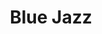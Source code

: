 ---
templateKey: blog-post
featuredpost: false
featuredimage: /assets/Blue_Jazz.png
title: Blue Jazz
description: Flower
testfield: 1194
---